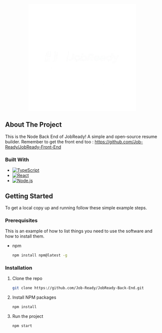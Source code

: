 
<div align="center">

  <img src="public/logo.png" alt="Logo" width="350" height="350">

</div>

<!-- ABOUT THE PROJECT -->
## About The Project

This is the Node Back End of JobReady! A simple and open-source resume builder.
Remember to get the front end too : https://github.com/Job-Ready/JobReady-Front-End


### Built With

* [![TypeScript][TypeScript.js]][TypeScript-url]
* [![React][React.js]][React-url]
* [![Node.js][Node.js]][Node-url]


<!-- GETTING STARTED -->
## Getting Started

To get a local copy up and running follow these simple example steps.

### Prerequisites

This is an example of how to list things you need to use the software and how to install them.
* npm
  ```sh
  npm install npm@latest -g
  ```

### Installation

1. Clone the repo
   ```sh
   git clone https://github.com/Job-Ready/JobReady-Back-End.git
   ```
2. Install NPM packages
   ```sh
   npm install
   ```
3. Run the project
   ```sh
   npm start
   ```

[React.js]: https://img.shields.io/badge/React-20232A?style=for-the-badge&logo=react&logoColor=61DAFB
[React-url]: https://reactjs.org/
[TypeScript.js]: https://img.shields.io/badge/TypeScript-007ACC?style=for-the-badge&logo=typescript&logoColor=white
[TypeScript-url]: https://www.typescriptlang.org/
[Node.js]: https://img.shields.io/badge/Node.js-339933?style=for-the-badge&logo=nodedotjs&logoColor=white
[Node-url]: https://nodejs.org/

